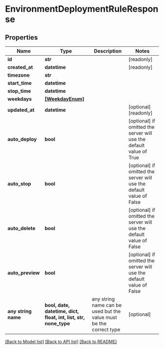# EnvironmentDeploymentRuleResponse


## Properties
Name | Type | Description | Notes
------------ | ------------- | ------------- | -------------
**id** | **str** |  | [readonly] 
**created_at** | **datetime** |  | [readonly] 
**timezone** | **str** |  | 
**start_time** | **datetime** |  | 
**stop_time** | **datetime** |  | 
**weekdays** | [**[WeekdayEnum]**](WeekdayEnum.md) |  | 
**updated_at** | **datetime** |  | [optional] [readonly] 
**auto_deploy** | **bool** |  | [optional]  if omitted the server will use the default value of True
**auto_stop** | **bool** |  | [optional]  if omitted the server will use the default value of False
**auto_delete** | **bool** |  | [optional]  if omitted the server will use the default value of False
**auto_preview** | **bool** |  | [optional]  if omitted the server will use the default value of False
**any string name** | **bool, date, datetime, dict, float, int, list, str, none_type** | any string name can be used but the value must be the correct type | [optional]

[[Back to Model list]](../README.md#documentation-for-models) [[Back to API list]](../README.md#documentation-for-api-endpoints) [[Back to README]](../README.md)



